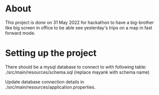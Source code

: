 # About

This project is done on 31 May 2022 for hackathon to have a big-brother like big screen in office
to be able see yesterday's trips on a map in fast forward mode.


# Setting up the project

There should be a mysql database to connect to with following table:
./src/main/resources/schema.sql (replace mayank with schema name)

Update database connection details in ./src/main/resources/application.properties.


